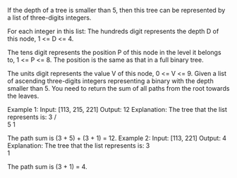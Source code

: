 If the depth of a tree is smaller than 5, then this tree can be represented by a list of three-digits integers.

For each integer in this list:
The hundreds digit represents the depth D of this node, 1 <= D <= 4.

The tens digit represents the position P of this node in the level it belongs to,
1 <= P <= 8. The position is the same as that in a full binary tree.

The units digit represents the value V of this node, 0 <= V <= 9.
Given a list of ascending three-digits integers representing a binary with the depth
smaller than 5. You need to return the sum of all paths from the root towards the leaves.
  
Example 1:
Input: [113, 215, 221]
Output: 12
Explanation: 
The tree that the list represents is:
    3
   / \
  5   1

The path sum is (3 + 5) + (3 + 1) = 12.
Example 2:
Input: [113, 221]
Output: 4
Explanation: 
The tree that the list represents is: 
    3
     \
      1

The path sum is (3 + 1) = 4.
